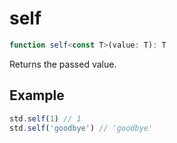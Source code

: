 # self

```ts
function self<const T>(value: T): T
```

Returns the passed value.

## Example

```ts
std.self(1) // 1
std.self('goodbye') // 'goodbye'
```
